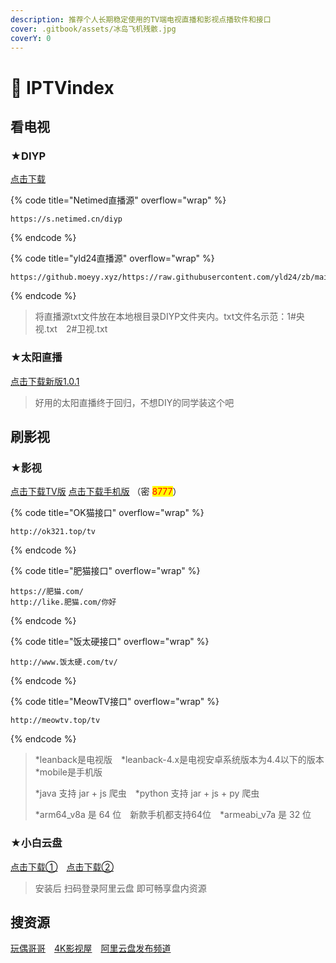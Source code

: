 ```yaml
---
description: 推荐个人长期稳定使用的TV端电视直播和影视点播软件和接口
cover: .gitbook/assets/冰岛飞机残骸.jpg
coverY: 0
---
```


# 🚩 IPTVindex

## 看电视

### ★DIYP

[点击下载](https://www.right.com.cn/forum/thread-8280295-1-1.html)

{% code title="Netimed直播源" overflow="wrap" %}
```
https://s.netimed.cn/diyp
```
{% endcode %}

{% code title="yld24直播源" overflow="wrap" %}
```
https://github.moeyy.xyz/https://raw.githubusercontent.com/yld24/zb/main/v4mu
```
{% endcode %}

> 将直播源txt文件放在本地根目录DIYP文件夹内。txt文件名示范：1#央视.txt　2#卫视.txt

### ★太阳直播

[点击下载新版1.0.1](https://tansuo.lanzoue.com/iwCRt241sdze)

> 好用的太阳直播终于回归，不想DIY的同学装这个吧

## 刷影视

### ★影视

[点击下载TV版](https://fatcat2023.lanzoum.com/b04drxm4j)  [点击下载手机版](https://fatcat2023.lanzoum.com/b04dry27i)  （密 <mark style="color:red;">8777</mark>）

{% code title="OK猫接口" overflow="wrap" %}
```
http://ok321.top/tv
```
{% endcode %}

{% code title="肥猫接口" overflow="wrap" %}
```
https://肥猫.com/
http://like.肥猫.com/你好
```
{% endcode %}

{% code title="饭太硬接口" overflow="wrap" %}
```
http://www.饭太硬.com/tv/
```
{% endcode %}

{% code title="MeowTV接口" overflow="wrap" %}
```
http://meowtv.top/tv
```
{% endcode %}

> \*leanback是电视版　\*leanback-4.x是电视安卓系统版本为4.4以下的版本　\*mobile是手机版
>
> \*java 支持 jar + js 爬虫　\*python 支持 jar + js + py 爬虫
>
> \*arm64\_v8a 是 64 位　新款手机都支持64位　\*armeabi\_v7a 是 32 位

### ★小白云盘

[点击下载①](https://www.aliyundrive.com/s/EkGo3a8wFwP)　[点击下载②](https://www.123pan.com/s/Z6DHjv-BYbm.html)

> 安装后 扫码登录阿里云盘 即可畅享盘内资源

## 搜资源

[玩偶哥哥](https://wogg.link/)　[4K影视屋](https://t.me/dianying4K)　[阿里云盘发布频道](https://t.me/shareAliyun)　
